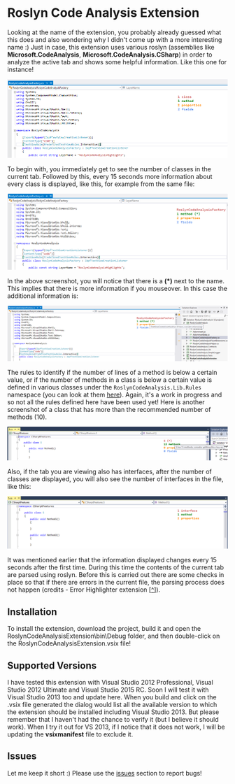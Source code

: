 # Roslyn Code Analysis Extension

Looking at the name of the extension, you probably already guessed what this does and also wondering why I didn't come up with a more interesting name :) Just in case, this extension uses various roslyn (assemblies like **Microsoft.CodeAnalysis**, **Microsoft.CodeAnalysis.CSharp**) in order to analyze the active tab and shows some helpful information. Like this one for instance!

![Initial view](screenshots/initial.png)

To begin with, you immediately get to see the number of classes in the current tab. Followed by this, every 15 seconds more information about every class is displayed, like this, for example from the same file:

![Initial view](screenshots/class_info.png)

In the above screenshot, you will notice that there is a **(*)** next to the name. This implies that there is more information if you mouseover. In this case the additional information is:

![Initial view](screenshots/class_info_mouseover.png)

The rules to identify if the number of lines of a method is below a certain value, or if the number of methods in a class is below a certain value is defined in various classes under the `RoslynCodeAnalysis.Lib.Rules` namespace (you can look at them [here](https://github.com/karthik25/roslyn-code-analysis-extension/tree/master/RoslynCodeAnalysis.Lib/Rules)). Again, it's a work in progress and so not all the rules defined here have been used yet! Here is another screenshot of a class that has more than the recommended number of methods (10).

![Initial view](screenshots/class_info_mouseover_method_count.png)

Also, if the tab you are viewing also has interfaces, after the number of classes are displayed, you will also see the number of interfaces in the file, like this:

![Initial view](screenshots/interface.png)

It was mentioned earlier that the information displayed changes every 15 seconds after the first time. During this time the contents of the current tab are parsed using roslyn. Before this is carried out there are some checks in place so that if there are errors in the current file, the parsing process does not happen (credits - Error Highlighter extension [[^](https://github.com/madskristensen/ErrorHighlighter)]).

## Installation

To install the extension, download the project, build it and open the RoslynCodeAnalysisExtension\bin\Debug folder, and then double-click on the RoslynCodeAnalysisExtension.vsix file! 

## Supported Versions

I have tested this extension with Visual Studio 2012 Professional, Visual Studio 2012 Ultimate and Visual Studio 2015 RC. Soon I will test it with Visual Studio 2013 too and update here. When you build and click on the .vsix file generated the dialog would list all the available version to which the extension should be installed including Visual Studio 2013. But please remember that I haven't had the chance to verify it (but I believe it should work). When I try it out for VS 2013, if I notice that it does not work, I will be updating the **vsixmanifest** file to exclude it.

## Issues

Let me keep it short :) Please use the [issues](https://github.com/karthik25/roslyn-code-analysis-extension/issues) section to report bugs!
